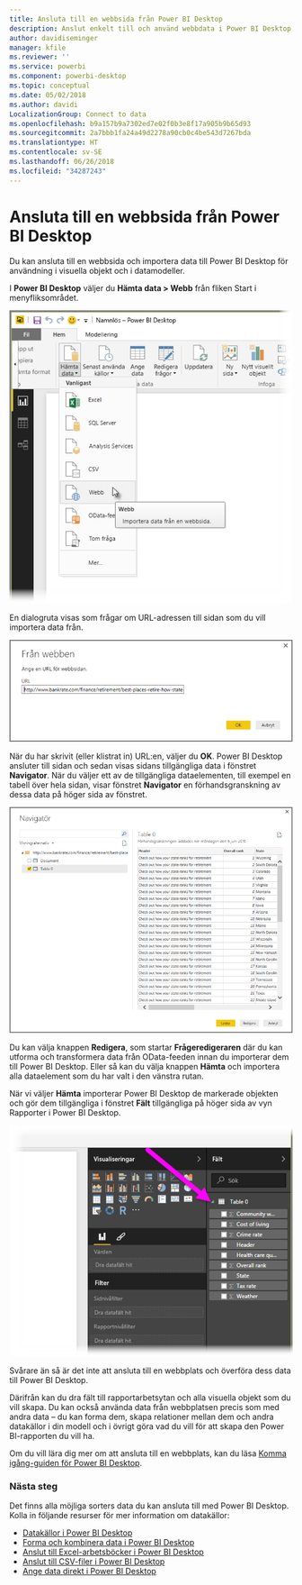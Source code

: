 ```yaml
---
title: Ansluta till en webbsida från Power BI Desktop
description: Anslut enkelt till och använd webbdata i Power BI Desktop
author: davidiseminger
manager: kfile
ms.reviewer: ''
ms.service: powerbi
ms.component: powerbi-desktop
ms.topic: conceptual
ms.date: 05/02/2018
ms.author: davidi
LocalizationGroup: Connect to data
ms.openlocfilehash: b9a157b9a7302ed7e02f0b3e8f17a905b9b65d93
ms.sourcegitcommit: 2a7bbb1fa24a49d2278a90cb0c4be543d7267bda
ms.translationtype: HT
ms.contentlocale: sv-SE
ms.lasthandoff: 06/26/2018
ms.locfileid: "34287243"
---
```

# <a name="connect-to-a-web-page-from-power-bi-desktop"></a>Ansluta till en webbsida från Power BI Desktop
Du kan ansluta till en webbsida och importera data till Power BI Desktop för användning i visuella objekt och i datamodeller.

I **Power BI Desktop** väljer du **Hämta data > Webb** från fliken Start i menyfliksområdet.

![](media/desktop-connect-to-web/connect-to-web_1.png)

En dialogruta visas som frågar om URL-adressen till sidan som du vill importera data från.

![](media/desktop-connect-to-web/connect-to-web_2.png)

När du har skrivit (eller klistrat in) URL:en, väljer du **OK**. Power BI Desktop ansluter till sidan och sedan visas sidans tillgängliga data i fönstret **Navigator**. När du väljer ett av de tillgängliga dataelementen, till exempel en tabell över hela sidan, visar fönstret **Navigator** en förhandsgranskning av dessa data på höger sida av fönstret.

![](media/desktop-connect-to-web/connect-to-web_3.png)

Du kan välja knappen **Redigera**, som startar **Frågeredigeraren** där du kan utforma och transformera data från OData-feeden innan du importerar dem till Power BI Desktop. Eller så kan du välja knappen **Hämta** och importera alla dataelement som du har valt i den vänstra rutan.

När vi väljer **Hämta** importerar Power BI Desktop de markerade objekten och gör dem tillgängliga i fönstret **Fält** tillgängliga på höger sida av vyn Rapporter i Power BI Desktop.

![](media/desktop-connect-to-web/connect-to-web_4.png)

Svårare än så är det inte att ansluta till en webbplats och överföra dess data till Power BI Desktop.

Därifrån kan du dra fält till rapportarbetsytan och alla visuella objekt som du vill skapa. Du kan också använda data från webbplatsen precis som med andra data – du kan forma dem, skapa relationer mellan dem och andra datakällor i din modell och i övrigt göra vad du vill för att skapa den Power BI-rapporten du vill ha.

Om du vill lära dig mer om att ansluta till en webbplats, kan du läsa [Komma igång-guiden för Power BI Desktop](desktop-getting-started.md).

### <a name="next-steps"></a>Nästa steg
Det finns alla möjliga sorters data du kan ansluta till med Power BI Desktop. Kolla in följande resurser för mer information om datakällor:

* [Datakällor i Power BI Desktop](desktop-data-sources.md)
* [Forma och kombinera data i Power BI Desktop](desktop-shape-and-combine-data.md)
* [Anslut till Excel-arbetsböcker i Power BI Desktop](desktop-connect-excel.md)   
* [Anslut till CSV-filer i Power BI Desktop](desktop-connect-csv.md)   
* [Ange data direkt i Power BI Desktop](desktop-enter-data-directly-into-desktop.md)   

